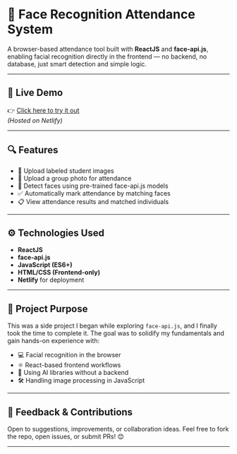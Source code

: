 # 🎯 Face Recognition Attendance System

A browser-based attendance tool built with **ReactJS** and **face-api.js**, enabling facial recognition directly in the frontend — no backend, no database, just smart detection and simple logic.

---

## 🚀 Live Demo  
👉 [Click here to try it out](https://lnkd.in/dz6gsaUW)  
*(Hosted on Netlify)*

---

## 🔍 Features

- 🎯 Upload labeled student images
- 🎯 Upload a group photo for attendance
- 🧠 Detect faces using pre-trained face-api.js models
- ✅ Automatically mark attendance by matching faces
- 📋 View attendance results and matched individuals

---

## ⚙️ Technologies Used

- **ReactJS**  
- **face-api.js**  
- **JavaScript (ES6+)**  
- **HTML/CSS (Frontend-only)**  
- **Netlify** for deployment  

---

## 📌 Project Purpose

This was a side project I began while exploring `face-api.js`, and I finally took the time to complete it. The goal was to solidify my fundamentals and gain hands-on experience with:

- 💻 Facial recognition in the browser  
- ⚛ React-based frontend workflows  
- 🧠 Using AI libraries without a backend  
- 🛠 Handling image processing in JavaScript

---

## 🤝 Feedback & Contributions

Open to suggestions, improvements, or collaboration ideas. Feel free to fork the repo, open issues, or submit PRs! 😊

---

